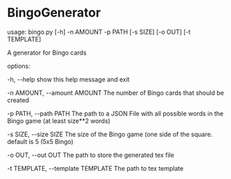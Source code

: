 # BingoGenerator

usage: bingo.py [-h] -n AMOUNT -p PATH [-s SIZE] [-o OUT] [-t TEMPLATE]

A generator for Bingo cards

options:

  -h, --help            show this help message and exit
  
  -n AMOUNT, --amount AMOUNT
                        The number of Bingo cards that should be created
                        
  -p PATH, --path PATH  The path to a JSON File with all possible words in the Bingo game (at least size**2 words)
  
  -s SIZE, --size SIZE  The size of the Bingo game (one side of the square. default is 5 (5x5 Bingo)
  
  -o OUT, --out OUT     The path to store the generated tex file
  
  -t TEMPLATE, --template TEMPLATE
                        The path to tex template
